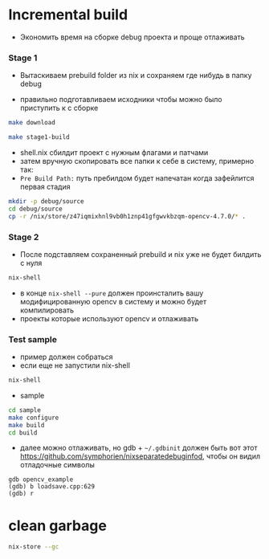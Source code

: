 # Incremental build

- Экономить время на сборке debug проекта и проще отлаживать

### Stage 1

- Вытаскиваем prebuild folder из nix и сохраняем где нибудь в папку debug

- правильно подготавливаем исходники чтобы можно было приступить к с сборке

```bash
make download
```

```bash
make stage1-build
```

- shell.nix сбилдит проект с нужным флагами и патчами
- затем вручную скопировать все папки к себе в систему, примерно так:
- `Pre Build Path:` путь пребилдом будет напечатан когда зафейлится первая стадия

```bash
mkdir -p debug/source
cd debug/source
cp -r /nix/store/z47iqmixhnl9vb0h1znp41gfgwvkbzqm-opencv-4.7.0/* .
```

### Stage 2

- После подставляем сохраненный prebuild и nix уже не будет билдить с нуля

```bash
nix-shell
```

- в конце `nix-shell --pure` должен проинсталить вашу модифицированную opencv в систему и можно будет компилировать
- проекты которые используют opencv и отлаживать

### Test sample

- пример должен собраться
- если еще не запустили nix-shell

```bash
nix-shell
```
- sample

```bash
cd sample
make configure
make build
cd build
```
- далее можно отлаживать, но gdb + `~/.gdbinit` должен быть вот этот https://github.com/symphorien/nixseparatedebuginfod, чтобы он видил отладочные символы

```
gdb opencv_example
(gdb) b loadsave.cpp:629
(gdb) r
```

# clean garbage

```bash
nix-store --gc
```
